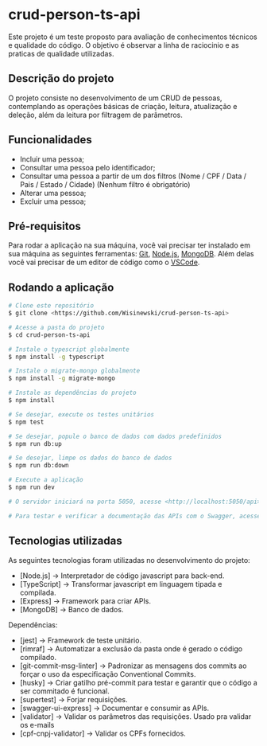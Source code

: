# crud-person-ts-api

Este projeto é um teste proposto para avaliação de conhecimentos técnicos e qualidade do código. O objetivo é observar a linha de raciocinio e as praticas de qualidade utilizadas.

## Descrição do projeto

O projeto consiste no desenvolvimento de um CRUD de pessoas, contemplando as operações básicas de criação, leitura, atualização e deleção, além da leitura por filtragem de parâmetros.

##  Funcionalidades
- Incluir uma pessoa;
- Consultar uma pessoa pelo identificador;
- Consultar uma pessoa a partir de um dos filtros (Nome / CPF / Data / Pais / Estado / Cidade) (Nenhum filtro é obrigatório)
- Alterar uma pessoa;
- Excluir uma pessoa;

## Pré-requisitos

Para rodar a aplicação na sua máquina, você vai precisar ter instalado em sua máquina as seguintes ferramentas:
[Git](https://git-scm.com), [Node.js](https://nodejs.org/en/), [MongoDB](https://www.mongodb.com/try/download/compass). Além delas você vai precisar de um editor de código como o [VSCode](https://code.visualstudio.com/).

## Rodando a aplicação

```bash
# Clone este repositório
$ git clone <https://github.com/Wisinewski/crud-person-ts-api>

# Acesse a pasta do projeto
$ cd crud-person-ts-api

# Instale o typescript globalmente
$ npm install -g typescript

# Instale o migrate-mongo globalmente
$ npm install -g migrate-mongo

# Instale as dependências do projeto
$ npm install

# Se desejar, execute os testes unitários
$ npm test

# Se desejar, popule o banco de dados com dados predefinidos
$ npm run db:up

# Se desejar, limpe os dados do banco de dados
$ npm run db:down

# Execute a aplicação
$ npm run dev

# O servidor iniciará na porta 5050, acesse <http://localhost:5050/api>

# Para testar e verificar a documentação das APIs com o Swagger, acesse <http://localhost:5050/api-docs/>
```

## Tecnologias utilizadas

As seguintes tecnologias foram utilizadas no desenvolvimento do projeto:

- [Node.js] -> Interpretador de código javascript para back-end.
- [TypeScript] -> Transformar javascript em linguagem tipada e compilada.
- [Express] -> Framework para criar APIs.
- [MongoDB] -> Banco de dados.

Dependências:

- [jest] -> Framework de teste unitário.
- [rimraf] -> Automatizar a exclusão da pasta onde é gerado o código compilado.
- [git-commit-msg-linter] -> Padronizar as mensagens dos commits ao forçar o uso da especificação Conventional Commits.
- [husky] -> Criar gatilho pré-commit para testar e garantir que o código a ser commitado é funcional.
- [supertest] -> Forjar requisições.
- [swagger-ui-express] -> Documentar e consumir as APIs.
- [validator] -> Validar os parâmetros das requisições. Usado pra validar os e-mails
- [cpf-cnpj-validator] -> Validar os CPFs fornecidos.
